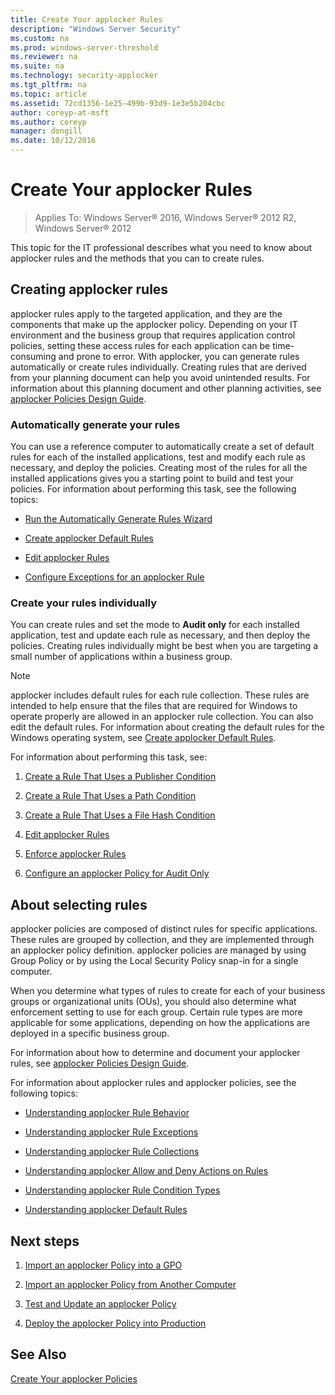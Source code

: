 ```yaml
---
title: Create Your applocker Rules
description: "Windows Server Security"
ms.custom: na
ms.prod: windows-server-threshold
ms.reviewer: na
ms.suite: na
ms.technology: security-applocker
ms.tgt_pltfrm: na
ms.topic: article
ms.assetid: 72cd1356-1e25-499b-93d9-1e3e5b204cbc
author: coreyp-at-msft
ms.author: coreyp
manager: dongill
ms.date: 10/12/2016
---
```

# Create Your applocker Rules

>Applies To: Windows Server&reg; 2016, Windows Server&reg; 2012 R2, Windows Server&reg; 2012

This topic for the IT professional describes what you need to know about applocker rules and the methods that you can to create rules.

## Creating applocker rules
applocker rules apply to the targeted application, and they are the components that make up the applocker policy. Depending on your IT environment and the business group that requires application control policies, setting these access rules for each application can be time-consuming and prone to error. With applocker, you can generate rules automatically or create rules individually. Creating rules that are derived from your planning document can help you avoid unintended results. For information about this planning document and other planning activities, see [applocker Policies Design Guide](../design/applocker-policies-design-guide.md).

### Automatically generate your rules
You can use a reference computer to automatically create a set of default rules for each of the installed applications, test and modify each rule as necessary, and deploy the policies. Creating most of the rules for all the installed applications gives you a starting point to build and test your policies. For information about performing this task, see the following topics:

-   [Run the Automatically Generate Rules Wizard](../manage/rules/run-the-automatically-generate-rules-wizard.md)

-   [Create applocker Default Rules](../manage/rules/create-applocker-default-rules.md)

-   [Edit applocker Rules](../manage/rules/edit-applocker-rules.md)

-   [Configure Exceptions for an applocker Rule](../manage/rules/configure-exceptions-for-an-applocker-rule.md)

### Create your rules individually
You can create rules and set the mode to **Audit only** for each installed application, test and update each rule as necessary, and then deploy the policies. Creating rules individually might be best when you are targeting a small number of applications within a business group.

> [!NOTE]
> applocker includes default rules for each rule collection. These rules are intended to help ensure that the files that are required for Windows to operate properly are allowed in an applocker rule collection. You can also edit the default rules. For information about creating the default rules for the Windows operating system, see [Create applocker Default Rules](../manage/rules/create-applocker-default-rules.md).

For information about performing this task, see:

1.  [Create a Rule That Uses a Publisher Condition](../manage/rules/create-a-rule-that-uses-a-publisher-condition.md)

2.  [Create a Rule That Uses a Path Condition](../manage/rules/create-a-rule-that-uses-a-path-condition.md)

3.  [Create a Rule That Uses a File Hash Condition](../manage/rules/create-a-rule-that-uses-a-file-hash-condition.md)

4.  [Edit applocker Rules](../manage/rules/edit-applocker-rules.md)

5.  [Enforce applocker Rules](../manage/rules/enforce-applocker-rules.md)

6.  [Configure an applocker Policy for Audit Only](../manage/policies/configure-an-applocker-policy-for-audit-only.md)

## About selecting rules
applocker policies are composed of distinct rules for specific applications. These rules are grouped by collection, and they are implemented through an applocker policy definition. applocker policies are managed by using Group Policy or by using the Local Security Policy snap-in for a single computer.

When you determine what types of rules to create for each of your business groups or organizational units (OUs), you should also determine what enforcement setting to use for each group. Certain rule types are more applicable for some applications, depending on how the applications are deployed in a specific business group.

For information about how to determine and document your applocker rules, see [applocker Policies Design Guide](../design/applocker-policies-design-guide.md).

For information about applocker rules and applocker policies, see the following topics:

-   [Understanding applocker Rule Behavior](../get-started/how-applocker-works/understanding-applocker-rule-behavior.md)

-   [Understanding applocker Rule Exceptions](../get-started/how-applocker-works/understanding-applocker-rule-exceptions.md)

-   [Understanding applocker Rule Collections](../get-started/how-applocker-works/understanding-applocker-rule-collections.md)

-   [Understanding applocker Allow and Deny Actions on Rules](../get-started/how-applocker-works/understanding-applocker-allow-and-deny-actions-on-rules.md)

-   [Understanding applocker Rule Condition Types](../get-started/how-applocker-works/understanding-applocker-rule-condition-types.md)

-   [Understanding applocker Default Rules](../get-started/how-applocker-works/understanding-applocker-default-rules.md)

## Next steps

1.  [Import an applocker Policy into a GPO](../manage/policies/import-an-applocker-policy-into-a-gpo.md)

2.  [Import an applocker Policy from Another Computer](../manage/policies/import-an-applocker-policy-from-another-computer.md)

3.  [Test and Update an applocker Policy](../manage/test-and-update-an-applocker-policy.md)

4.  [Deploy the applocker Policy into Production](deploy-the-applocker-policy-into-production.md)

## See Also
[Create Your applocker Policies](create-your-applocker-policies.md)



